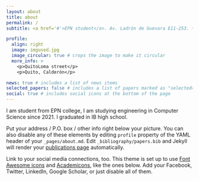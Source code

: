 ```yaml
---
layout: about
title: about
permalink: /
subtitle: <a href='#'>EPN student</a>. Av. Ladrón de Guevara E11-253. +593 969 038 973.

profile:
  align: right
  image: imgused.jpg
  image_circular: true # crops the image to make it circular
  more_info: >
    <p>QuitoLoma street</p>
    <p>Quito, Calderón</p>

news: true # includes a list of news items
selected_papers: false # includes a list of papers marked as "selected={true}"
social: true # includes social icons at the bottom of the page
---
```


I am student from EPN college, I am studying engineering in Computer Science since 2021. I graduated in IB high school.

Put your address / P.O. box / other info right below your picture. You can also disable any of these elements by editing `profile` property of the YAML header of your `_pages/about.md`. Edit `_bibliography/papers.bib` and Jekyll will render your [publications page](/al-folio/publications/) automatically.

Link to your social media connections, too. This theme is set up to use [Font Awesome icons](https://fontawesome.com/) and [Academicons](https://jpswalsh.github.io/academicons/), like the ones below. Add your Facebook, Twitter, LinkedIn, Google Scholar, or just disable all of them.

